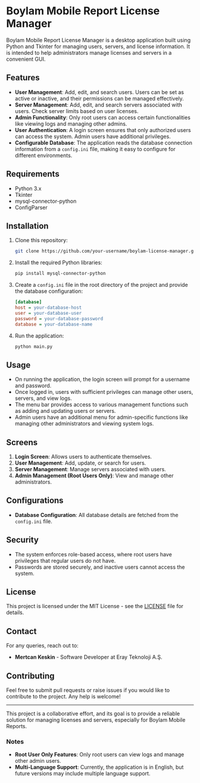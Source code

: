 
# Boylam Mobile Report License Manager

Boylam Mobile Report License Manager is a desktop application built using Python and Tkinter for managing users, servers, and license information. It is intended to help administrators manage licenses and servers in a convenient GUI.

## Features

- **User Management**: Add, edit, and search users. Users can be set as active or inactive, and their permissions can be managed effectively.
- **Server Management**: Add, edit, and search servers associated with users. Check server limits based on user licenses.
- **Admin Functionality**: Only root users can access certain functionalities like viewing logs and managing other admins.
- **User Authentication**: A login screen ensures that only authorized users can access the system. Admin users have additional privileges.
- **Configurable Database**: The application reads the database connection information from a `config.ini` file, making it easy to configure for different environments.

## Requirements

- Python 3.x
- Tkinter
- mysql-connector-python
- ConfigParser

## Installation

1. Clone this repository:
   ```bash
   git clone https://github.com/your-username/boylam-license-manager.git
   ```
2. Install the required Python libraries:
   ```bash
   pip install mysql-connector-python
   ```
3. Create a `config.ini` file in the root directory of the project and provide the database configuration:
   ```ini
   [database]
   host = your-database-host
   user = your-database-user
   password = your-database-password
   database = your-database-name
   ```
4. Run the application:
   ```bash
   python main.py
   ```

## Usage

- On running the application, the login screen will prompt for a username and password.
- Once logged in, users with sufficient privileges can manage other users, servers, and view logs.
- The menu bar provides access to various management functions such as adding and updating users or servers.
- Admin users have an additional menu for admin-specific functions like managing other administrators and viewing system logs.

## Screens

1. **Login Screen**: Allows users to authenticate themselves.
2. **User Management**: Add, update, or search for users.
3. **Server Management**: Manage servers associated with users.
4. **Admin Management (Root Users Only)**: View and manage other administrators.

## Configurations

- **Database Configuration**: All database details are fetched from the `config.ini` file.

## Security

- The system enforces role-based access, where root users have privileges that regular users do not have.
- Passwords are stored securely, and inactive users cannot access the system.

## License

This project is licensed under the MIT License - see the [LICENSE](LICENSE) file for details.

## Contact

For any queries, reach out to:
- **Mertcan Keskin** - Software Developer at Eray Teknoloji A.Ş.

## Contributing

Feel free to submit pull requests or raise issues if you would like to contribute to the project. Any help is welcome!

---

This project is a collaborative effort, and its goal is to provide a reliable solution for managing licenses and servers, especially for Boylam Mobile Reports.

### Notes

- **Root User Only Features**: Only root users can view logs and manage other admin users.
- **Multi-Language Support**: Currently, the application is in English, but future versions may include multiple language support.
